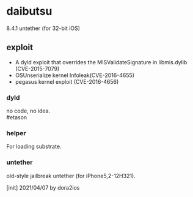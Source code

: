 # daibutsu
8.4.1 untether (for 32-bit iOS)  

## exploit
- A dyld exploit that overrides the MISValidateSignature in libmis.dylib (CVE-2015-7079)  
- OSUnserialize kernel Infoleak(CVE-2016-4655)  
- pegasus kernel exploit (CVE-2016-4656)  

### dyld
no code, no idea.  
#etason  

### helper
For loading substrate.  

### untether
old-style jailbreak untether (for iPhone5,2-12H321).  


[init] 2021/04/07  by dora2ios  
